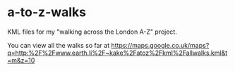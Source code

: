 a-to-z-walks
============

KML files for my "walking across the London A-Z" project.

You can view all the walks so far at https://maps.google.co.uk/maps?q=http:%2F%2Fwww.earth.li%2F~kake%2Fatoz%2Fkml%2Fallwalks.kml&t=m&z=10
